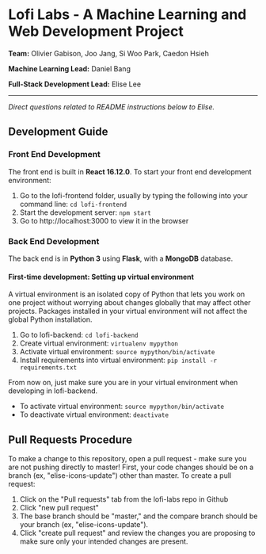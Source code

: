 # Lofi Labs - A Machine Learning and Web Development Project

**Team:** Olivier Gabison, Joo Jang, Si Woo Park, Caedon Hsieh

**Machine Learning Lead:** Daniel Bang

**Full-Stack Development Lead:** Elise Lee

*******

*Direct questions related to README instructions below to Elise.*

## Development Guide
### Front End Development
The front end is built in **React 16.12.0**. To start your front end development environment:
1. Go to the lofi-frontend folder, usually by typing the following into your command line: 
	`cd lofi-frontend`
2. Start the development server: `npm start`
3. Go to http://localhost:3000 to view it in the browser

### Back End Development
The back end is in **Python 3** using **Flask**, with a **MongoDB** database.
#### First-time development: Setting up virtual environment
A virtual environment is an isolated copy of Python that lets you work on one project without worrying about changes globally that may affect other projects. Packages installed in your virtual environment will not affect the global Python installation.
1. Go to lofi-backend: `cd lofi-backend`
2. Create virtual environment: `virtualenv mypython`
3. Activate virtual environment: `source mypython/bin/activate`
4. Install requirements into virtual environment: `pip install -r requirements.txt`

From now on, just make sure you are in your virtual environment when developing in lofi-backend.
- To activate virtual environment: `source mypython/bin/activate`
- To deactivate virtual environment: `deactivate`

## Pull Requests Procedure
To make a change to this repository, open a pull request - make sure you are not pushing directly to master! First, your code changes should be on a branch (ex, "elise-icons-update") other than master. To create a pull request:
1. Click on the "Pull requests" tab from the lofi-labs repo in Github
2. Click "new pull request"
3. The base branch should be "master," and the compare branch should be your branch (ex, "elise-icons-update").
4. Click "create pull request" and review the changes you are proposing to make sure only your intended changes are present.
